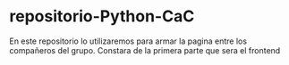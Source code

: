 # repositorio-Python-CaC
En este repositorio lo utilizaremos para armar la pagina entre los compañeros del grupo. Constara de la primera parte que sera el frontend
